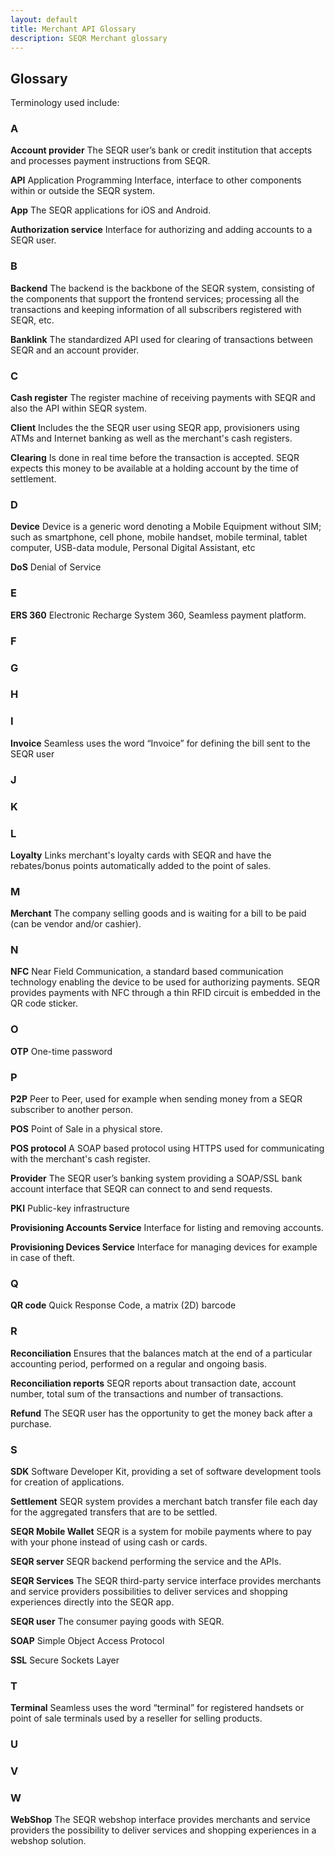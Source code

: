 ```yaml
---
layout: default
title: Merchant API Glossary
description: SEQR Merchant glossary
---
```


## Glossary

Terminology used include: 

### A
**Account provider**
The SEQR user’s bank or credit institution that accepts and processes payment instructions from SEQR.

**API**
Application Programming Interface, interface to other components within or outside the SEQR system.

**App**
The SEQR applications for iOS and Android.

**Authorization service**
Interface for authorizing and adding accounts to a SEQR user.

### B
**Backend**
The backend is the backbone of the SEQR system, consisting of the components that support the frontend services; processing all the transactions and keeping information of all subscribers registered with SEQR, etc.

**Banklink**
The standardized API used for clearing of transactions between SEQR and an account provider.

### C
**Cash register**
The register machine of receiving payments with SEQR and also the API within SEQR system.

**Client**
Includes the the SEQR user using SEQR app, provisioners using ATMs and Internet banking as well as the merchant's cash registers.

**Clearing**
Is done in real time before the transaction is accepted. SEQR expects this money to be available at a holding account by the time of settlement.

### D
**Device**
Device is a generic word denoting a Mobile Equipment without SIM; such as smartphone, cell phone, mobile handset, mobile terminal, tablet computer, USB-data module, Personal Digital Assistant, etc

**DoS**
Denial of Service

### E
**ERS 360**
Electronic Recharge System 360, Seamless payment platform.

### F

### G

### H

### I
**Invoice**
Seamless uses the word “Invoice” for defining the bill sent to the SEQR user 

### J

### K

### L
**Loyalty**
Links merchant's loyalty cards with SEQR and have the rebates/bonus points automatically added to the point of sales.

### M
**Merchant**
The company selling goods and is waiting for a bill to be paid (can be vendor and/or cashier).

### N
**NFC**
Near Field Communication, a standard based communication technology enabling the device to be used for authorizing payments. SEQR provides payments with NFC through a thin RFID circuit is embedded in the QR code sticker.

### O
**OTP**
One-time password

### P
**P2P**
Peer to Peer, used for example when sending money from a SEQR subscriber to another person.

**POS**
Point of Sale in a physical store.

**POS protocol**
A SOAP based protocol using HTTPS used for communicating with the merchant's cash register.

**Provider**
The SEQR user’s banking system providing a SOAP/SSL bank account interface that SEQR can connect to and send requests.

**PKI**
Public-key infrastructure

**Provisioning Accounts Service**
Interface for listing and removing accounts.

**Provisioning Devices Service**
Interface for managing devices for example in case of theft.

### Q
**QR code**
Quick Response Code, a matrix (2D) barcode

### R
**Reconciliation**
Ensures that the balances match at the end of a particular accounting period, performed on a regular and ongoing basis.

**Reconciliation reports**
SEQR reports about transaction date, account number, total sum of the transactions and number of transactions.

**Refund**
The SEQR user has the opportunity to get the money back after a purchase.

### S
**SDK**
Software Developer Kit, providing a set of software development tools for creation of applications.

**Settlement**
SEQR system provides a merchant batch transfer file each day for the aggregated transfers that are to be settled.

**SEQR Mobile Wallet**
SEQR is a system for mobile payments where to pay with your phone instead of using cash or cards.

**SEQR server**
SEQR backend performing the service and the APIs.

**SEQR Services**
The SEQR third-party service interface provides merchants and service providers possibilities to deliver services and shopping experiences directly into the SEQR app.

**SEQR user**
The consumer paying goods with SEQR.

**SOAP**
Simple Object Access Protocol

**SSL**
Secure Sockets Layer

### T
**Terminal**
Seamless uses the word “terminal” for registered handsets or point of sale terminals used by a reseller for selling products.

### U

### V

### W
**WebShop**
The SEQR webshop interface provides merchants and service providers the possibility to deliver services and shopping experiences in a webshop solution.

